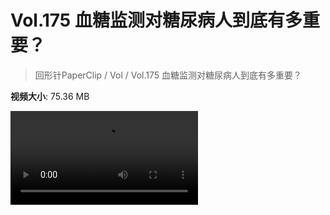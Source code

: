 # Vol.175 血糖监测对糖尿病人到底有多重要？

> 回形针PaperClip / Vol / Vol.175 血糖监测对糖尿病人到底有多重要？

**视频大小**: 75.36 MB

<div class="video"><video src="https://file.hsyhx.top/archive/PaperClip/Vol/175.mp4" controls preload>🤔 您的浏览器不支持 video 标签</video></div>